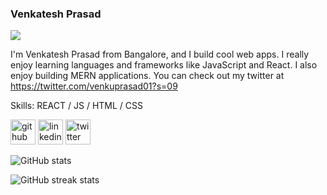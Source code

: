 ### Venkatesh Prasad
![](https://raw.githubusercontent.com/sagar-viradiya/sagar-viradiya/master/resources/banner.png)

I'm Venkatesh Prasad from Bangalore, and I build cool web apps. I really enjoy learning languages and frameworks like JavaScript and React. I also enjoy building MERN applications. You can check out my twitter at https://twitter.com/venkuprasad01?s=09

Skills: REACT / JS / HTML / CSS



[<img src='https://cdn.jsdelivr.net/npm/simple-icons@3.0.1/icons/github.svg' alt='github' height='40'>](https://github.com/venkateshprasad598)  [<img src='https://cdn.jsdelivr.net/npm/simple-icons@3.0.1/icons/linkedin.svg' alt='linkedin' height='40'>](https://www.linkedin.com/in/https://www.linkedin.com/in/venkateshprasad598//)  [<img src='https://cdn.jsdelivr.net/npm/simple-icons@3.0.1/icons/twitter.svg' alt='twitter' height='40'>](https://twitter.com/https://twitter.com/venkuprasad01)  

![GitHub stats](https://github-readme-stats.vercel.app/api?username=venkateshprasad598&show_icons=true)  

![GitHub streak stats](https://github-readme-streak-stats.herokuapp.com/?user=venkateshprasad598)  
